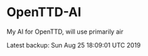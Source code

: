 # OpenTTD-AI
My AI for OpenTTD, will use primarily air

Latest backup: Sun Aug 25 18:09:01 UTC 2019
